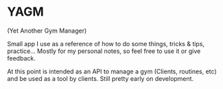 # YAGM
(Yet Another Gym Manager)


Small app I use as a reference of how to do some things, tricks & tips, practice...
Mostly for my personal notes, so feel free to use it or give feedback.

At this point is intended as an API to manage a gym (Clients, routines, etc) and be used as a tool by clients. 
Still pretty early on development.